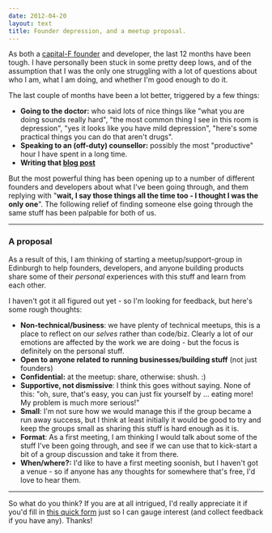 ```yaml
---
date: 2012-04-20
layout: text
title: Founder depression, and a meetup proposal.
---
```


As both a [capital-F founder](http://blog.latentflip.com/post/19403885675/generalists-founders-imposters) and developer, the last 12 months have been tough. I have personally been stuck in some pretty deep lows, and of the assumption that I was the only one struggling with a lot of questions about who I am, what I am doing, and whether I'm good enough to do it.

The last couple of months have been a lot better, triggered by a few things:

* **Going to the doctor:** who said lots of nice things like "what you are doing sounds really hard", "the most common thing I see in this room is depression", "yes it looks like you have mild depression", "here's some practical things you can do that aren't drugs".
* **Speaking to an (off-duty) counsellor:** possibly the most "productive" hour I have spent in a long time.
* **Writing that [blog post](http://blog.latentflip.com/post/19403885675/generalists-founders-imposters)**

But the most powerful thing has been opening up to a number of different founders and developers about what I've been going through, and them replying with "**wait, I say those things all the time too - I thought I was the only one**". The following relief of finding someone else going through the same stuff has been palpable for both of us.

---
### A proposal

As a result of this, I am thinking of starting a meetup/support-group in Edinburgh to help founders, developers, and anyone building products share some of their _personal_ experiences with this stuff and learn from each other.

I haven't got it all figured out yet - so I'm looking for feedback, but here's some rough thoughts:

* **Non-technical/business**: we have plenty of technical meetups, this is a place to reflect on our _selves_ rather than code/biz. Clearly a lot of our emotions are affected by the work we are doing - but the focus is definitely on the personal stuff.
* **Open to anyone related to running businesses/building stuff** (not just founders)
* **Confidential:** at the meetup: share, otherwise: shush. :)
* **Supportive, not dismissive**: I think this goes without saying. None of this: "oh, sure, that's easy, you can just fix yourself by … eating more! My problem is much more serious!"
* **Small**: I'm not sure how we would manage this if the group became a run away success, but I think at least initially it would be good to try and keep the groups small as sharing this stuff is hard enough as it is.
* **Format**: As a first meeting, I am thinking I would talk about some of the stuff I've been going through, and see if we can use that to kick-start a bit of a group discussion and take it from there.
* **When/where?:** I'd like to have a first meeting soonish, but I haven't got a venue - so if anyone has any thoughts for somewhere that's free, I'd love to hear them.

---
So what do you think? If you are at all intrigued, I'd really appreciate it if you'd fill in [this quick form](https://docs.google.com/a/latentflip.com/spreadsheet/viewform?formkey=dFFoLTV4d3BTTzBLX3BWemxnVEZVeWc6MQ#gid=0) just so I can gauge interest (and collect feedback if you have any). Thanks!

